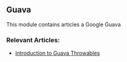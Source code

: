 ## Guava

This module contains articles a Google Guava

### Relevant Articles: 
- [Introduction to Guava Throwables](https://www.baeldung.com/guava-throwables)
